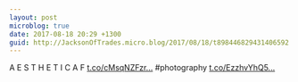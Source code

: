 ```yaml
---
layout: post
microblog: true
date: 2017-08-18 20:29 +1300
guid: http://JacksonOfTrades.micro.blog/2017/08/18/t898446829431406592.html
---
```

A E S T H E T I C  A F [t.co/cMsqNZFzr...](https://t.co/cMsqNZFzrS) #photography [t.co/EzzhvYhQ5...](https://t.co/EzzhvYhQ52)
